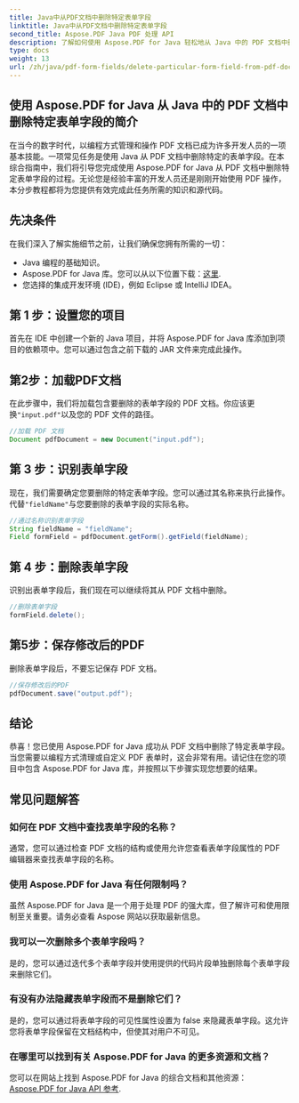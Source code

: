 ```yaml
---
title: Java中从PDF文档中删除特定表单字段
linktitle: Java中从PDF文档中删除特定表单字段
second_title: Aspose.PDF Java PDF 处理 API
description: 了解如何使用 Aspose.PDF for Java 轻松地从 Java 中的 PDF 文档中删除特定表单字段。提供分步指南和源代码。
type: docs
weight: 13
url: /zh/java/pdf-form-fields/delete-particular-form-field-from-pdf-document-in-java/
---
```


## 使用 Aspose.PDF for Java 从 Java 中的 PDF 文档中删除特定表单字段的简介

在当今的数字时代，以编程方式管理和操作 PDF 文档已成为许多开发人员的一项基本技能。一项常见任务是使用 Java 从 PDF 文档中删除特定的表单字段。在本综合指南中，我们将引导您完成使用 Aspose.PDF for Java 从 PDF 文档中删除特定表单字段的过程。无论您是经验丰富的开发人员还是刚刚开始使用 PDF 操作，本分步教程都将为您提供有效完成此任务所需的知识和源代码。

## 先决条件

在我们深入了解实施细节之前，让我们确保您拥有所需的一切：

- Java 编程的基础知识。
-  Aspose.PDF for Java 库。您可以从以下位置下载：[这里](https://releases.aspose.com/pdf/java/).
- 您选择的集成开发环境 (IDE)，例如 Eclipse 或 IntelliJ IDEA。

## 第 1 步：设置您的项目

首先在 IDE 中创建一个新的 Java 项目，并将 Aspose.PDF for Java 库添加到项目的依赖项中。您可以通过包含之前下载的 JAR 文件来完成此操作。

## 第2步：加载PDF文档

在此步骤中，我们将加载包含要删除的表单字段的 PDF 文档。你应该更换`"input.pdf"`以及您的 PDF 文件的路径。

```java
//加载 PDF 文档
Document pdfDocument = new Document("input.pdf");
```

## 第 3 步：识别表单字段

现在，我们需要确定您要删除的特定表单字段。您可以通过其名称来执行此操作。代替`"fieldName"`与您要删除的表单字段的实际名称。

```java
//通过名称识别表单字段
String fieldName = "fieldName";
Field formField = pdfDocument.getForm().getField(fieldName);
```

## 第 4 步：删除表单字段

识别出表单字段后，我们现在可以继续将其从 PDF 文档中删除。

```java
//删除表单字段
formField.delete();
```

## 第5步：保存修改后的PDF

删除表单字段后，不要忘记保存 PDF 文档。

```java
//保存修改后的PDF
pdfDocument.save("output.pdf");
```

## 结论

恭喜！您已使用 Aspose.PDF for Java 成功从 PDF 文档中删除了特定表单字段。当您需要以编程方式清理或自定义 PDF 表单时，这会非常有用。请记住在您的项目中包含 Aspose.PDF for Java 库，并按照以下步骤实现您想要的结果。

## 常见问题解答

### 如何在 PDF 文档中查找表单字段的名称？

通常，您可以通过检查 PDF 文档的结构或使用允许您查看表单字段属性的 PDF 编辑器来查找表单字段的名称。

### 使用 Aspose.PDF for Java 有任何限制吗？

虽然 Aspose.PDF for Java 是一个用于处理 PDF 的强大库，但了解许可和使用限制至关重要。请务必查看 Aspose 网站以获取最新信息。

### 我可以一次删除多个表单字段吗？

是的，您可以通过迭代多个表单字段并使用提供的代码片段单独删除每个表单字段来删除它们。

### 有没有办法隐藏表单字段而不是删除它们？

是的，您可以通过将表单字段的可见性属性设置为 false 来隐藏表单字段。这允许您将表单字段保留在文档结构中，但使其对用户不可见。

### 在哪里可以找到有关 Aspose.PDF for Java 的更多资源和文档？

您可以在网站上找到 Aspose.PDF for Java 的综合文档和其他资源：[Aspose.PDF for Java API 参考](https://reference.aspose.com/pdf/java/).